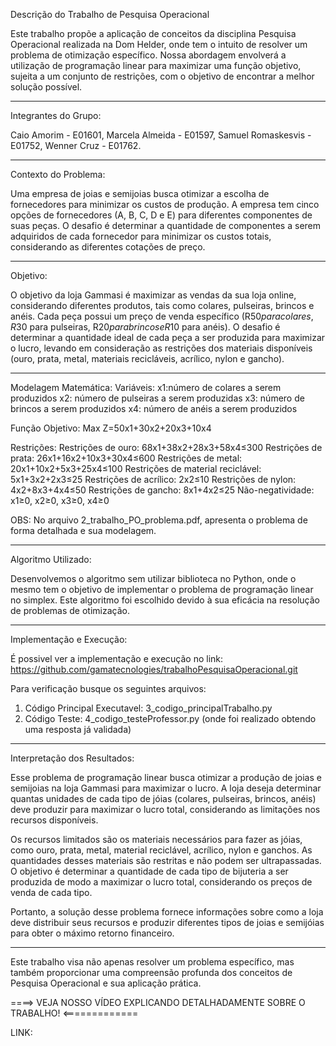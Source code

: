 Descrição do Trabalho de Pesquisa Operacional

Este trabalho propõe a aplicação de conceitos da disciplina Pesquisa Operacional realizada na Dom Helder, onde tem o intuito de resolver um problema de otimização específico. Nossa abordagem envolverá a utilização de programação linear para maximizar  uma função objetivo, sujeita a um conjunto de restrições, com o objetivo de encontrar a melhor solução possível.


---------------------------------------------------------------------------------------------------------------------------------------------------------------------
Integrantes do Grupo:

Caio Amorim - E01601,
Marcela Almeida - E01597,
Samuel Romaskesvis - E01752,
Wenner Cruz - E01762.

---------------------------------------------------------------------------------------------------------------------------------------------------------------------
Contexto do Problema:

Uma empresa de joias e semijoias busca otimizar a escolha de fornecedores para minimizar os custos de produção. A empresa tem cinco opções de fornecedores (A, B, C, D e E) para diferentes componentes de suas peças. O desafio é determinar a quantidade de componentes a serem adquiridos de cada fornecedor para minimizar os custos totais, considerando as diferentes cotações de preço.


---------------------------------------------------------------------------------------------------------------------------------------------------------------------

Objetivo:

O objetivo da loja Gammasi é maximizar as vendas da sua loja online, considerando diferentes produtos, tais como colares, pulseiras, brincos e anéis. Cada peça possui um preço de venda específico (R$50 para colares, R$30 para pulseiras, R$20 para brincos e R$10 para anéis). O desafio é determinar a quantidade ideal de cada peça a ser produzida para maximizar o lucro, levando em consideração as restrições dos materiais disponíveis (ouro, prata, metal, materiais recicláveis, acrílico, nylon e gancho).

---------------------------------------------------------------------------------------------------------------------------------------------------------------------

Modelagem Matemática:
Variáveis:
x1:número de colares a serem produzidos
x2: número de pulseiras a serem produzidas
x3: número de brincos a serem produzidos
x4: número de anéis a serem produzidos

Função Objetivo: Max Z=50x1+30x2+20x3+10x4

Restrições:
Restrições de ouro: 68x1+38x2+28x3+58x4≤300
Restrições de prata: 26x1+16x2+10x3+30x4≤600
Restrições de metal: 20x1+10x2+5x3+25x4≤100
Restrições de material reciclável: 5x1+3x2+2x3≤25
Restrições de acrílico: 2x2≤10
Restrições de nylon: 4x2+8x3+4x4≤50
Restrições de gancho: 8x1+4x2≤25
Não-negatividade: x1≥0, x2≥0, x3≥0, x4≥0

OBS: No arquivo 2_trabalho_PO_problema.pdf, apresenta o problema de forma detalhada e sua modelagem.

---------------------------------------------------------------------------------------------------------------------------------------------------------------------

Algoritmo Utilizado:

Desenvolvemos o algoritmo  sem utilizar biblioteca no Python, onde o mesmo tem o objetivo de implementar o problema de programação linear no simplex. Este algoritmo foi escolhido devido à sua eficácia na resolução de problemas de otimização. 

----------------------------------------------------------------------------------------------------------------------------------------------------------------------

Implementação e Execução:

É possivel ver a implementação e execução no link: https://github.com/gamatecnologies/trabalhoPesquisaOperacional.git

Para verificação busque os seguintes arquivos:
1. Código Principal Executavel: 3_codigo_principalTrabalho.py
2. Código Teste: 4_codigo_testeProfessor.py (onde foi realizado obtendo uma resposta já validada)

---------------------------------------------------------------------------------------------------------------------------------------------------------------------

Interpretação dos Resultados:

Esse problema de programação linear busca otimizar a produção de joias e semijoias na loja Gammasi para maximizar o lucro. A loja deseja determinar quantas unidades de cada tipo de jóias (colares, pulseiras, brincos, anéis) deve produzir para maximizar o lucro total, considerando as limitações nos recursos disponíveis.

Os recursos limitados são os materiais necessários para fazer as jóias, como ouro, prata, metal, material reciclável, acrílico, nylon e ganchos. As quantidades desses materiais são restritas e não podem ser ultrapassadas. O objetivo é determinar a quantidade de cada tipo de bijuteria a ser produzida de modo a maximizar o lucro total, considerando os preços de venda de cada tipo.

Portanto, a solução desse problema fornece informações sobre como a loja deve distribuir seus recursos e produzir diferentes tipos de joias e semijóias para obter o máximo retorno financeiro.


---------------------------------------------------------------------------------------------------------------------------------------------------------------------


Este trabalho visa não apenas resolver um problema específico, mas também proporcionar uma compreensão profunda dos conceitos de Pesquisa Operacional e sua aplicação prática.


====> VEJA NOSSO VÍDEO EXPLICANDO DETALHADAMENTE SOBRE O TRABALHO! <=============

LINK: 


